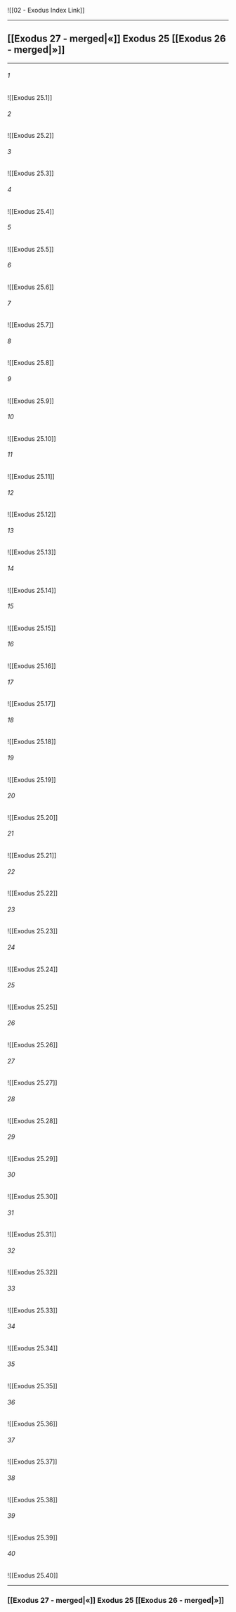 ![[02 - Exodus Index Link]]

---
##  [[Exodus 27 - merged|«]] Exodus 25 [[Exodus 26 - merged|»]]

---

###### 1
![[Exodus 25.1]] 

###### 2
![[Exodus 25.2]] 

###### 3
![[Exodus 25.3]] 

###### 4
![[Exodus 25.4]]

###### 5 
![[Exodus 25.5]] 

###### 6
![[Exodus 25.6]] 

###### 7
![[Exodus 25.7]] 

###### 8
![[Exodus 25.8]] 

###### 9
![[Exodus 25.9]] 

###### 10
![[Exodus 25.10]] 

###### 11
![[Exodus 25.11]] 

###### 12
![[Exodus 25.12]]

###### 13
![[Exodus 25.13]] 

###### 14
![[Exodus 25.14]] 

###### 15
![[Exodus 25.15]]

###### 16
![[Exodus 25.16]] 

###### 17
![[Exodus 25.17]]

###### 18
![[Exodus 25.18]] 

###### 19
![[Exodus 25.19]] 

###### 20
![[Exodus 25.20]]

###### 21
![[Exodus 25.21]] 

###### 22
![[Exodus 25.22]] 

###### 23
![[Exodus 25.23]]

###### 24
![[Exodus 25.24]] 

###### 25
![[Exodus 25.25]]

###### 26
![[Exodus 25.26]] 

###### 27
![[Exodus 25.27]] 

###### 28
![[Exodus 25.28]]

###### 29
![[Exodus 25.29]] 

###### 30
![[Exodus 25.30]] 

###### 31
![[Exodus 25.31]] 

###### 32
![[Exodus 25.32]] 

###### 33
![[Exodus 25.33]]

###### 34
![[Exodus 25.34]] 

###### 35
![[Exodus 25.35]]

###### 36
![[Exodus 25.36]] 

###### 37
![[Exodus 25.37]] 

###### 38
![[Exodus 25.38]]

###### 39
![[Exodus 25.39]] 

###### 40
![[Exodus 25.40]] 


---
###  [[Exodus 27 - merged|«]] Exodus 25 [[Exodus 26 - merged|»]]